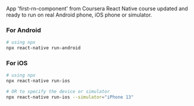 App 'first-rn-component' from Coursera React Native course updated and ready to run on real Android phone, iOS phone or simulator.   

### For Android

```bash
# using npx
npx react-native run-android

```

### For iOS

```bash
# using npx
npx react-native run-ios

# OR to specify the device or simulator 
npx react-native run-ios --simulator="iPhone 13"
```
